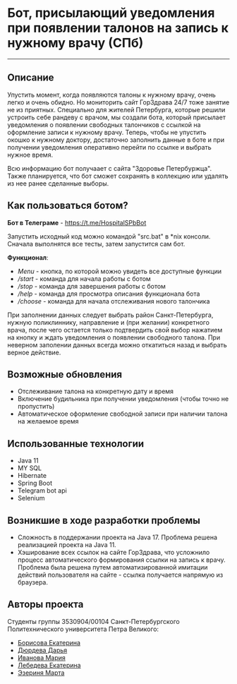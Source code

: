 # Бот, присылающий уведомления при появлении талонов на запись к нужному врачу (СПб)
____


## Описание
Упустить момент, когда появляются талоны к нужному врачу, очень легко и очень обидно. Но мониторить сайт ГорЗдрава 24/7 тоже занятие не из приятных. Специально для жителей Петербурга, которые решили устроить себе рандеву с врачом, мы создали бота, который присылает уведомления о появлении свободных талончиков с ссылкой на оформление записи к нужному врачу. Теперь, чтобы не упустить окошко к нужному доктору, достаточно заполнить данные в боте и при получении уведомления оперативно перейти по ссылке и выбрать нужное время.

Всю информацию бот получаает с сайта "Здоровье Петербуржца". Также планируется, что бот сможет сохранять в коллекцию или удалять из нее ранее сделанные выборы.

## Как пользоваться ботом?
**Бот в Телеграме** - https://t.me/HospitalSPbBot

Запустить исходный код можно командой "src.bat" в *nix консоли. Сначала выполнятся все тесты, затем запустится сам бот.

**Функционал**:
* *Menu* - кнопка, по которой можно увидеть все доступные функции
* */start* - команда для начала работы с ботом
* */stop* - команда для завершения работы с ботом
* */help* - команда для просмотра описания функционала бота
* */choose* - команда для начала отслеживания нового талончика

При заполнении данных следует выбрать район Санкт-Петербурга, нужную поликлиннику, направление и (при желании) конкретного врача, после чего остается только подтвердить свой выбор нажатием на кнопку и ждать уведомления о появлении свободного талона. При неверном заполении данных всегда можно откатиться назад и выбрать верное действие.

## Возможные обновления
* Отслеживание талона на конкретную дату и время
* Включение будильника при получении уведомления (чтобы точно не пропустить)
* Автоматическое оформление свободной записи при наличии талона на желаемое время

## Использованные технологии
* Java 11 
* MY SQL  
* Hibernate
* Spring Boot 
* Telegram bot api
* Selenium

## Возникшие в ходе разработки проблемы
* Сложность в поддержании проекта на Java 17. Проблема решена реализацией проекта на Java 11.
* Хэширование всех ссылок на сайте ГорЗдрава, что усложнило процесс автоматического формирования ссылки на запись к врачу. Проблема была решена путем автоматизированной имитации действий пользователя на сайте - ссылка получается напрямую из браузера.

## Авторы проекта
Студенты группы 3530904/00104 Санкт-Петербургского Политехнического университета Петра Великого:
* [Борисова Екатерина](https://github.com/KateBor)
* [Дюрдева Дарья](https://github.com/DariaDiurdeva)
* [Иванова Мария](https://github.com/maryshekk)
* [Лебедева Екатерина](https://github.com/w0lframm)
* [Эзериня Марта](https://github.com/Martulik)

